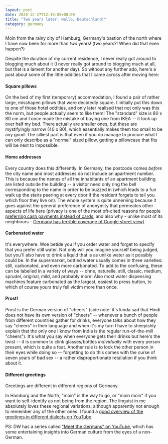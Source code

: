 ```yaml
---
layout: post
date: 2020-12-27T12:19:05+00:00
title: "Two years later: Hallo, Deutschland!"
category: germany
---
```


Moin from the rainy city of Hamburg, Germany's bastion of the north where I
have now been for more than _two_ years! (two years?! When did that even
happen?)

Despite the duration of my current residence, I never really got around to
blogging much about it (I never really got around to blogging much at all, but
that is a lament for another day). So without any further ado, here's a post
about some of the little oddities that I came across after moving here:

#### Square pillows

On the bed of my first (temporary) accommodation, I found a pair of rather
large, misshapen pillows that were decidedly square. I initially put this down
to one of those hotel oddities, and only later realised that not only was this
the norm, but people actually seem to like them! The "standard" size is 80 x 80
cm and I once made the mistake of buying one from IKEA -- it took up over half
my bed. There actually are smaller ones, but these are mystifyingly narrow (40
x 80), which essentially makes them too small to be any good. The silliest part
is that even if you do manage to procure what I can only describe as a "normal"
sized pillow, getting a pillowcase that fits will be next to impossible.

#### Home addresses

Every country does this differently. In Germany, the postcode comes _before_
the city name and most addresses do not include an apartment number. This is
because the names of all the inhabitants of an apartment building are listed
outside the building -- a visitor need only ring the bell corresponding to the
name in order to be buzzed in (which leads to a fun walk up the stairs peering
at every door if the resident forgets to tell you which floor they live on).
The whole system is quite unnerving because it goes against the general
preference of anonymity that permeates other aspects of life here (privacy is
one of the most oft-cited reasons for people [preferring cash payments instead
of cards][cash-payment], and also why - unlike most of its neighbours - [Germany
has terrible coverage of Google street view][street-view]).

####  Carbonated water

It's everywhere. Woe betide you if you order water and forget to specify that
you prefer still water. Not only will you imagine yourself being judged, but
you'll also have to drink a liquid that is as unlike water as it possibly could
be. In the supermarket, bottled water usually comes in three varieties: still,
carbonated, and even more carbonated. To add to the confusing, these can be
labelled in a variety of ways -- ohne, naturelle, still, classic, medium,
sprudel, original, mild, and probably more! Also most water dispensing machines
feature carbonated as the largest, easiest to press button, to which of course
yours truly fell victim more than once.

#### Prost!

_Prost_ is the German version of "cheers" (side note: it's kinda sad that Hindi
does not have its own version of "cheers" -- whenever a bunch of people from
different countries gather for drinks, everyone talks about how they say
"cheers" in their language and when it's my turn I have to sheepishly explain
that the only one I know from India is the regular run-of-the-mill "cheers").
It's what you say when everyone gets their drinks but here's the twist -- it is
common to clink glasses/bottles _individually_ with every person present, which
is quite a feat. Another rule is to look the other person in their eyes while
doing so -- forgetting to do this comes with the curse of seven years of bad
sex -- a rather disproportionate retaliation if you think about it.

#### Different greetings

Greetings are different in different regions of Germany.

In Hamburg and the North, "moin" is the way to go, or "moin moin" if you want
to self-identify as not being from the region. The linguist in me absolutely
loves these regional variations, although apparently not enough to remember any
of the other ones. I found a [good overview of the greetings in different
dialects on YouTube][regional-greetings].

PS: DW has a series called ["Meet the Germans" on YouTube][meet-the-germans], which has some
entertaining insights into German culture from the eyes of a non-German.

[cash-payment]: https://text.npr.org/2019/06/09/728323278/for-many-germans-cash-is-still-king?t=1609104647493
[street-view]: https://bigthink.com/strange-maps/germany-street-view?rebelltitem=2#rebelltitem2
[regional-greetings]: https://www.youtube.com/watch?v=_mS0EV3laEk
[meet-the-germans]: https://www.youtube.com/watch?v=5NevrOLOCu8&list=PLT6yxVwBEbi2oB8Oa7gRDCNfcvdubm9nC
